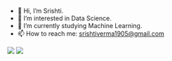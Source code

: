 - 👋 Hi, I’m Srishti.
- 👀 I’m interested in Data Science.
- 🌱 I’m currently studying Machine Learning.
- 📫 How to reach me: srishtiverma1905@gmail.com

<img align="center" src="https://github-readme-stats.vercel.app/api/?username=Srishti1905&show_icons=true&theme=radical" />
<img align="center" src="https://github-readme-stats.vercel.app/api/top-langs/?username=Srishti1905&theme=radical" />
<!---
Srishti1905/Srishti1905 is a ✨ special ✨ repository because its `README.md` (this file) appears on your GitHub profile.
You can click the Preview link to take a look at your changes.
--->
